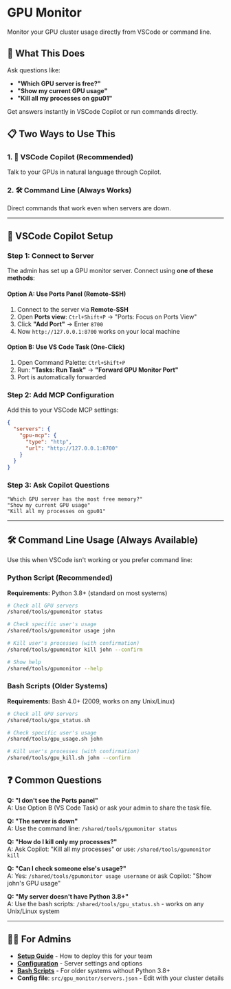 # GPU Monitor

Monitor your GPU cluster usage directly from VSCode or command line.

## 🚀 What This Does

Ask questions like:
- **"Which GPU server is free?"** 
- **"Show my current GPU usage"**
- **"Kill all my processes on gpu01"**

Get answers instantly in VSCode Copilot or run commands directly.

## 📋 Two Ways to Use This

### 1. 💬 **VSCode Copilot (Recommended)**
Talk to your GPUs in natural language through Copilot.

### 2. 🛠️ **Command Line (Always Works)**  
Direct commands that work even when servers are down.

---

## 💬 VSCode Copilot Setup

### Step 1: Connect to Server
The admin has set up a GPU monitor server. Connect using **one of these methods**:

#### Option A: Use Ports Panel (Remote-SSH)
1. Connect to the server via **Remote-SSH**
2. Open **Ports view**: `Ctrl+Shift+P` → "Ports: Focus on Ports View"
3. Click **"Add Port"** → Enter `8700`
4. Now `http://127.0.0.1:8700` works on your local machine

#### Option B: Use VS Code Task (One-Click)
1. Open Command Palette: `Ctrl+Shift+P`
2. Run: **"Tasks: Run Task"** → **"Forward GPU Monitor Port"**
3. Port is automatically forwarded

### Step 2: Add MCP Configuration
Add this to your VSCode MCP settings:

```json
{
  "servers": {
    "gpu-mcp": { 
      "type": "http", 
      "url": "http://127.0.0.1:8700" 
    }
  }
}
```

### Step 3: Ask Copilot Questions
```
"Which GPU server has the most free memory?"
"Show my current GPU usage" 
"Kill all my processes on gpu01"
```

---

## 🛠️ Command Line Usage (Always Available)

Use this when VSCode isn't working or you prefer command line:

### Python Script (Recommended)
**Requirements:** Python 3.8+ (standard on most systems)

```bash
# Check all GPU servers
/shared/tools/gpumonitor status

# Check specific user's usage  
/shared/tools/gpumonitor usage john

# Kill user's processes (with confirmation)
/shared/tools/gpumonitor kill john --confirm

# Show help
/shared/tools/gpumonitor --help
```

### Bash Scripts (Older Systems)
**Requirements:** Bash 4.0+ (2009, works on any Unix/Linux)

```bash
# Check all GPU servers
/shared/tools/gpu_status.sh

# Check specific user's usage  
/shared/tools/gpu_usage.sh john

# Kill user's processes (with confirmation)
/shared/tools/gpu_kill.sh john --confirm
```

## ❓ Common Questions

**Q: "I don't see the Ports panel"**  
A: Use Option B (VS Code Task) or ask your admin to share the task file.

**Q: "The server is down"**  
A: Use the command line: `/shared/tools/gpumonitor status`

**Q: "How do I kill only my processes?"**  
A: Ask Copilot: "Kill all my processes" or use: `/shared/tools/gpumonitor kill`

**Q: "Can I check someone else's usage?"**  
A: Yes: `/shared/tools/gpumonitor usage username` or ask Copilot: "Show john's GPU usage"

**Q: "My server doesn't have Python 3.8+"**  
A: Use the bash scripts: `/shared/tools/gpu_status.sh` - works on any Unix/Linux system

---

## 👨‍💻 For Admins

- **[Setup Guide](docs/deployment.md)** - How to deploy this for your team
- **[Configuration](docs/configuration.md)** - Server settings and options
- **[Bash Scripts](src/gpu_monitor/scripts/README.md)** - For older systems without Python 3.8+
- **Config file**: `src/gpu_monitor/servers.json` - Edit with your cluster details
